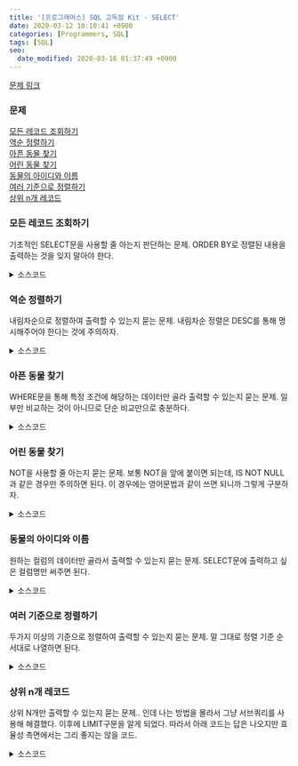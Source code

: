 ```yaml
---
title: '[프로그래머스] SQL 고득점 Kit - SELECT'
date: 2020-03-12 10:10:41 +0900
categories: [Programmers, SQL]
tags: [SQL]
seo:
  date_modified: 2020-03-16 01:37:49 +0900
---
```


[문제 링크](https://programmers.co.kr/learn/courses/30/parts/17042)

### 문제
[모든 레코드 조회하기](#모든-레코드-조회하기)<br>
[역순 정렬하기](#역순-정렬하기)<br>
[아픈 동물 찾기](#아픈-동물-찾기)<br>
[어린 동물 찾기](#어린-동물-찾기)<br>
[동물의 아이디와 이름](#동물의-아이디와-이름)<br>
[여러 기준으로 정렬하기](#여러-기준으로-정렬하기)<br>
[상위 n개 레코드](#상위-n개-레코드)


### 모든 레코드 조회하기
기초적인 SELECT문을 사용할 줄 아는지 판단하는 문제.
ORDER BY로 정렬된 내용을 출력하는 것을 잊지 말아야 한다.

<details>
  <summary> 소스코드 </summary>
    <div markdown="1">

```sql
SELECT * FROM ANIMAL_INS
ORDER BY ANIMAL_ID;
```

</div>
</details>

### 역순 정렬하기
내림차순으로 정렬하여 출력할 수 있는지 묻는 문제. 내림차순 정렬은 DESC를 통해 명시해주어야 한다는 것에 주의하자.

<details>
  <summary> 소스코드 </summary>
    <div markdown="1">

```sql
SELECT NAME, DATETIME FROM ANIMAL_INS
ORDER BY ANIMAL_ID DESC;
```

</div>
</details>

### 아픈 동물 찾기
WHERE문을 통해 특정 조건에 해당하는 데이터만 골라 출력할 수 있는지 묻는 문제. 일부만 비교하는 것이 아니므로 단순 비교만으로 충분하다.

<details>
  <summary> 소스코드 </summary>
    <div markdown="1">

```sql
SELECT ANIMAL_ID, NAME FROM ANIMAL_INS
WHERE INTAKE_CONDITION = 'Sick';
```

</div>
</details>

### 어린 동물 찾기
NOT을 사용할 줄 아는지 묻는 문제. 보통 NOT을 앞에 붙이면 되는데, IS NOT NULL과 같은 경우만 주의하면 된다. 이 경우에는 영어문법과 같이 쓰면 되니까 그렇게 구분하자.

<details>
  <summary> 소스코드 </summary>
    <div markdown="1">

```sql
SELECT ANIMAL_ID, NAME FROM ANIMAL_INS
WHERE NOT INTAKE_CONDITION = 'Aged';
```

</div>
</details>

### 동물의 아이디와 이름
원하는 컬럼의 데이터만 골라서 출력할 수 있는지 묻는 문제. SELECT문에 출력하고 싶은 컬럼명만 써주면 된다.

<details>
  <summary> 소스코드 </summary>
    <div markdown="1">

```sql
SELECT ANIMAL_ID, NAME FROM ANIMAL_INS
ORDER BY ANIMAL_ID;
```

</div>
</details>

### 여러 기준으로 정렬하기
두가지 이상의 기준으로 정렬하여 출력할 수 있는지 묻는 문제. 말 그대로 정렬 기준 순서대로 나열하면 된다.

<details>
  <summary> 소스코드 </summary>
    <div markdown="1">

```sql
SELECT ANIMAL_ID, NAME, DATETIME FROM ANIMAL_INS
ORDER BY NAME, DATETIME DESC;
```

</div>
</details>

### 상위 n개 레코드
상위 N개만 출력할 수 있는지 묻는 문제.. 인데 나는 방법을 몰라서 그냥 서브쿼리를 사용해 해결했다. 이후에 LIMIT구문을 알게 되었다. 따라서 아래 코드는 답은 나오지만 효율성 측면에서는 그리 좋지는 않을 코드.

<details>
  <summary> 소스코드 </summary>
    <div markdown="1">

```sql
SELECT NAME FROM ANIMAL_INS
WHERE DATETIME <= (SELECT MIN(DATETIME) FROM ANIMAL_INS);
```

</div>
</details>